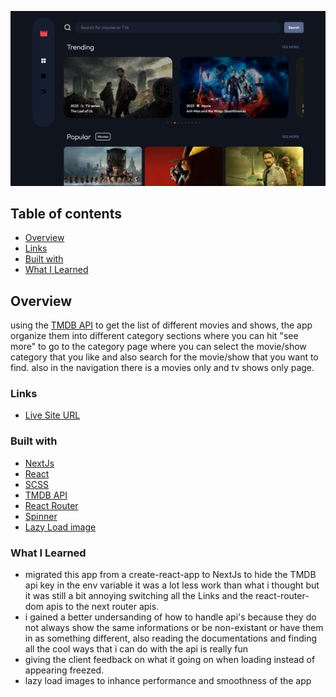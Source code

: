 ![](./desktop-preview.png)

## Table of contents

- [Overview](#overview)
- [Links](#links)
- [Built with](#built-with)
- [What I Learned](#what-i-learned)

## Overview

using the [TMDB API](https://developers.themoviedb.org/3) to get the list of different movies and shows,
the app organize them into different category sections where you can hit "see more" to go to the category
page where you can select the movie/show category that you like and also search for the movie/show that you want to find.
also in the navigation there is a movies only and tv shows only page.

### Links

- [Live Site URL](https://entertainement-app.vercel.app/)

### Built with

- [NextJs](https://nextjs.org/)
- [React](https://reactjs.org/)
- [SCSS](https://sass-lang.com/)
- [TMDB API](https://developers.themoviedb.org/3)
- [React Router](https://reactrouter.com/en/main)
- [Spinner](https://mhnpd.github.io/react-loader-spinner/docs/components/oval)
- [Lazy Load image](https://www.npmjs.com/package/react-lazy-load-image-component)

### What I Learned

- migrated this app from a create-react-app to NextJs to hide the TMDB api key in the env variable
  it was a lot less work than what i thought but it was still a bit annoying switching all the
  Links and the react-router-dom apis to the next router apis.
- i gained a better undersanding of how to handle api's because they do not always show the same informations
  or be non-existant or have them in as something different, also reading the documentations and finding
  all the cool ways that i can do with the api is really fun
- giving the client feedback on what it going on when loading instead of appearing freezed.
- lazy load images to inhance performance and smoothness of the app
